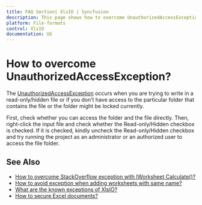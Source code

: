 ```yaml
---
title: FAQ Section| XlsIO | Syncfusion
description: This page shows how to overcome UnauthorizedAccessException using Syncfusion .NET Excel library (XlsIO).
platform: File-formats
control: XlsIO
documentation: UG
---
```


# How to overcome UnauthorizedAccessException?

The [UnauthorizedAccessException](https://docs.microsoft.com/en-us/dotnet/api/system.unauthorizedaccessexception?view=netcore-3.1) occurs when you are trying to write in a read-only/hidden file or if you don’t have access to the particular folder that contains the file or the folder might be locked currently. 

First, check whether you can access the folder and the file directly. Then, right-click the input file and check whether the Read-only/Hidden checkbox is checked. If it is checked, kindly uncheck the Read-only/Hidden checkbox and try running the project as an administrator or an authorized user to access the file folder.

## See Also

* [How to overcome StackOverflow exception with IWorksheet Calculate()?](faqs/how-to-overcome-stackoverflow-exception-with-iworksheet-calculate())
* [How to avoid exception when adding worksheets with same name?](faqs/how-to-avoid-exception-when-adding-worksheets-with-same-name)
* [What are the known exceptions of XlsIO?](https://help.syncfusion.com/file-formats/xlsio/known-exceptions)
* [How to secure Excel documents?](https://help.syncfusion.com/file-formats/xlsio/security)
